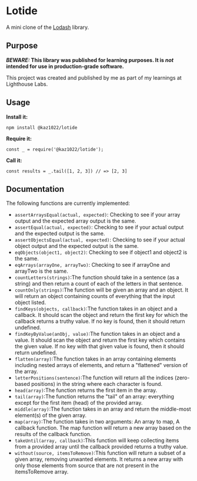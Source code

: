 # Lotide

A mini clone of the [Lodash](https://lodash.com) library.

## Purpose

**_BEWARE:_ This library was published for learning purposes. It is _not_ intended for use in production-grade software.**

This project was created and published by me as part of my learnings at Lighthouse Labs. 

## Usage

**Install it:**

`npm install @kaz1022/lotide`

**Require it:**

`const _ = require('@kaz1022/lotide');`

**Call it:**

`const results = _.tail([1, 2, 3]) // => [2, 3]`

## Documentation

The following functions are currently implemented:

* `assertArraysEqual(actual, expected)`: Checking to see if your array output and the expected array output is the same.
* `assertEqual(actual, expected)`: Checking to see if your actual output and the expected output is the same.
* `assertObjectsEqual(actual, expected)`: Checking to see if your actual object output and the expected output is the same.
* `eqObjects(object1, object2)`: Checking to see if object1 and object2 is the same.
* `eqArrays(arrayOne, arrayTwo)`: Checking to see if arrayOne and arrayTwo is the same.
* `countLetters(strings)`:The function should take in a sentence (as a string) and then return a count of each of the letters in that sentence.
* `countOnly(strings)`:The function will be given an array and an object. It will return an object containing counts of everything that the input object listed.
* `findKeys(objects, callback)`:The function takes in an object and a callback. It should scan the object and return the first key for which the callback returns a truthy value. If no key is found, then it should return undefined.
* `findKeyByValue(anObj, value)`:The function takes in an object and a value. It should scan the object and return the first key which contains the given value. If no key with that given value is found, then it should return undefined.
* `flatten(array)`:The function takes in an array containing elements including nested arrays of elements, and return a "flattened" version of the array.
* `letterPositions(sentence)`:The function will return all the indices (zero-based positions) in the string where each character is found.
* `head(array)`:The function returns the first item in the array.
* `tail(array)`:The function returns the "tail" of an array: everything except for the first item (head) of the provided array.
* `middle(array)`:The function takes in an array and return the middle-most element(s) of the given array.
* `map(array)`:The function takes in two arguments: An array to map, A callback function. The map function will return a new array based on the results of the callback function.
* `takeUntil(array, callback)`:This function will keep collecting items from a provided array until the callback provided returns a truthy value.
* `without(source, itemsToRemove)`:This function will return a subset of a given array, removing unwanted elements. It returns a new array with only those elements from source that are not present in the itemsToRemove array.








